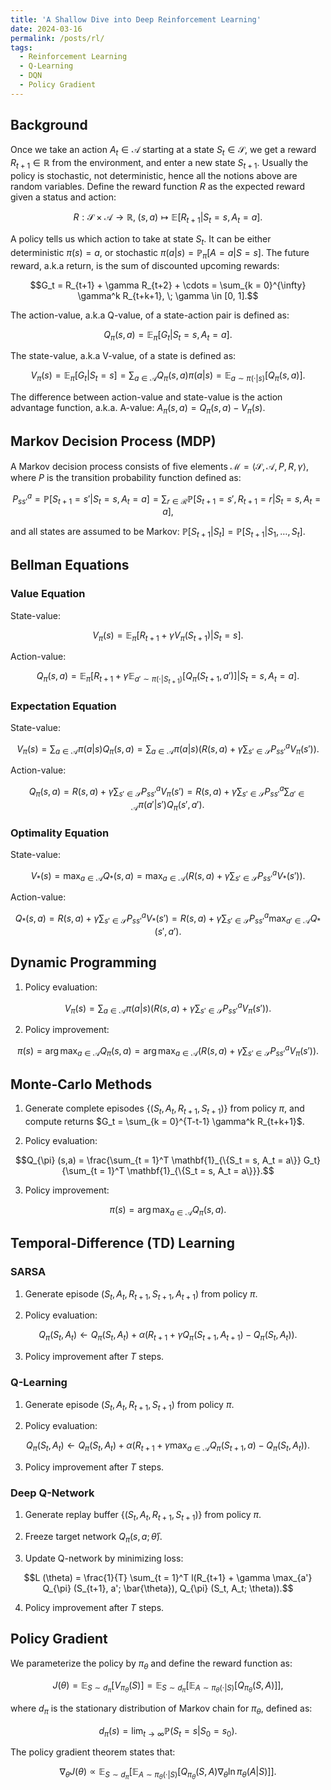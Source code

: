 ```yaml
---
title: 'A Shallow Dive into Deep Reinforcement Learning'
date: 2024-03-16
permalink: /posts/rl/
tags:
  - Reinforcement Learning
  - Q-Learning
  - DQN
  - Policy Gradient
---
```


Background
---
Once we take an action $A_t \in \mathcal{A}$ starting at a state $S_t \in \mathcal{S}$, we get a reward $R_{t+1} \in \mathbb{R}$ from the environment, and enter a new state $S_{t+1}$. Usually the policy is stochastic, not deterministic, hence all the notions above are random variables. Define the reward function $R$ as the expected reward given a status and action:

$$R: \mathcal{S} \times \mathcal{A} \longrightarrow \mathbb{R}, \; (s, a) \mapsto \mathbb{E} [R_{t+1} \vert S_t = s, A_t = a].$$

A policy tells us which action to take at state $S_t$. It can be either deterministic $\pi (s) = a$, or stochastic $\pi (a\vert s) = \mathbb{P}_{\pi} [A = a \vert  S = s]$. The future reward, a.k.a return, is the sum of discounted upcoming rewards:

$$G_t = R_{t+1} + \gamma R_{t+2} + \cdots = \sum_{k = 0}^{\infty} \gamma^k R_{t+k+1}, \; \gamma \in [0, 1].$$

The action-value, a.k.a Q-value, of a state-action pair is defined as:

$$Q_{\pi} (s, a) = \mathbb{E}_{\pi} [G_t \vert  S_t = s, A_t = a].$$

The state-value, a.k.a V-value, of a state is defined as:

$$V_{\pi} (s) = \mathbb{E}_{\pi} [G_t \vert  S_t = s] = \sum_{a \in \mathcal{A}} Q_{\pi} (s, a) \pi (a\vert s) = \mathbb{E}_{a \sim \pi (\cdot \vert  s)} [Q_{\pi} (s, a)].$$

The difference between action-value and state-value is the action advantage function, a.k.a. A-value: $A_{\pi} (s, a) = Q_{\pi} (s, a) - V_{\pi} (s)$.

Markov Decision Process (MDP)
---
A Markov decision process consists of five elements $\mathcal{M} = \langle \mathcal{S}, \mathcal{A}, P, R, \gamma \rangle$, where $P$ is the transition probability function defined as:

$$P^a_{ss'} = \mathbb{P} [S_{t+1} = s' \vert  S_t = s, A_t = a] = \sum_{r \in \mathcal{R}} \mathbb{P} [S_{t+1} = s', R_{t+1} = r\vert  S_t = s, A_t = a],$$

and all states are assumed to be Markov: $\mathbb{P} [S_{t+1} \vert  S_t] = \mathbb{P} [S_{t+1} \vert  S_1, \ldots, S_t]$.

Bellman Equations
---
### Value Equation

State-value:

$$V_{\pi} (s) = \mathbb{E}_{\pi} [R_{t+1} + \gamma V_{\pi} (S_{t+1}) \vert  S_t = s].$$

Action-value:

$$Q_{\pi} (s, a) = \mathbb{E}_{\pi} [R_{t+1} + \gamma \mathbb{E}_{a' \sim \pi (\cdot \vert  S_{t+1})} [Q_{\pi} (S_{t+1}, a')] \vert  S_t = s, A_t = a].$$

### Expectation Equation

State-value:

$$V_{\pi} (s) = \sum_{a \in \mathcal{A}} \pi (a\vert s) Q_{\pi} (s, a) = \sum_{a \in \mathcal{A}} \pi (a\vert s) \bigg(R(s, a) + \gamma \sum_{s' \in \mathcal{S}} P^a_{ss'} V_{\pi} (s')\bigg).$$

Action-value:

$$Q_{\pi} (s, a) = R(s,a) + \gamma \sum_{s' \in \mathcal{S}} P^a_{ss'} V_{\pi} (s') = R(s,a) + \gamma \sum_{s' \in \mathcal{S}} P^a_{ss'} \sum_{a' \in \mathcal{A}} \pi (a' \vert  s') Q_{\pi} (s', a').$$

### Optimality Equation

State-value:

$$V_* (s) = \max_{a \in \mathcal{A}} Q_* (s, a) = \max_{a \in \mathcal{A}} \bigg(R(s,a) + \gamma \sum_{s' \in \mathcal{S}} P^a_{ss'} V_* (s')\bigg).$$

Action-value:

$$Q_* (s, a) = R(s,a) + \gamma \sum_{s' \in \mathcal{S}} P^a_{ss'} V_* (s') = R(s,a) + \gamma \sum_{s' \in \mathcal{S}} P^a_{ss'} \max_{a' \in \mathcal{A}} Q_* (s', a').$$

Dynamic Programming
---
1. Policy evaluation:

$$V_{\pi} (s) = \sum_{a \in \mathcal{A}} \pi (a\vert s) \bigg(R(s, a) + \gamma \sum_{s' \in \mathcal{S}} P^a_{ss'} V_{\pi} (s')\bigg).$$

2. Policy improvement:

$$\pi (s) = \arg \max_{a \in \mathcal{A}} Q_{\pi} (s, a) = \arg \max_{a \in \mathcal{A}} \bigg(R(s,a) + \gamma \sum_{s' \in \mathcal{S}} P^a_{ss'} V_{\pi} (s')\bigg).$$

Monte-Carlo Methods
---
1. Generate complete episodes $\{(S_t, A_t, R_{t+1}, S_{t+1})\}$ from policy $\pi$, and compute returns $G_t = \sum_{k = 0}^{T-t-1} \gamma^k R_{t+k+1}$.

2. Policy evaluation:

$$Q_{\pi} (s,a) = \frac{\sum_{t = 1}^T \mathbf{1}_{\{S_t = s, A_t = a\}} G_t}{\sum_{t = 1}^T \mathbf{1}_{\{S_t = s, A_t = a\}}}.$$

3. Policy improvement:

$$\pi (s) = \arg \max_{a \in \mathcal{A}} Q_{\pi} (s, a).$$

Temporal-Difference (TD) Learning
---

### SARSA

1. Generate episode $(S_t, A_t, R_{t+1}, S_{t+1}, A_{t+1})$ from policy $\pi$.

2. Policy evaluation:

$$Q_{\pi} (S_t, A_t) \leftarrow Q_{\pi} (S_t, A_t) + \alpha (R_{t+1} + \gamma Q_{\pi} (S_{t+1} , A_{t+1}) - Q_{\pi} (S_t, A_t)). $$

3. Policy improvement after $T$ steps.

### Q-Learning

1. Generate episode $(S_t, A_t, R_{t+1}, S_{t+1})$ from policy $\pi$.

2. Policy evaluation:

$$Q_{\pi} (S_t, A_t) \leftarrow Q_{\pi} (S_t, A_t) + \alpha (R_{t+1} + \gamma \max_{a \in \mathcal{A}} Q_{\pi} (S_{t+1} , a) - Q_{\pi} (S_t, A_t)). $$

3. Policy improvement after $T$ steps.

### Deep Q-Network

1. Generate replay buffer $\{(S_t, A_t, R_{t+1}, S_{t+1})\}$ from policy $\pi$.

2. Freeze target network $Q_{\pi} (s, a; \bar{\theta})$.

3. Update Q-network by minimizing loss:

$$L (\theta) = \frac{1}{T} \sum_{t = 1}^T l(R_{t+1} + \gamma \max_{a'} Q_{\pi} (S_{t+1}, a'; \bar{\theta}), Q_{\pi} (S_t, A_t; \theta)).$$

4. Policy improvement after $T$ steps.

Policy Gradient
---
We parameterize the policy by $\pi_{\theta}$ and define the reward function as:

$$J (\theta) = \mathbb{E}_{S \sim d_{\pi}} [V_{\pi_{\theta}} (S)] = \mathbb{E}_{S \sim d_{\pi}} \big[\mathbb{E}_{A \sim \pi_{\theta} (\cdot \vert S)} [Q_{\pi_{\theta}} (S, A)]\big],$$

where $d_{\pi}$ is the stationary distribution of Markov chain for $\pi_{\theta}$, defined as:

$$d_{\pi} (s) = \lim_{t \rightarrow \infty} \mathbb{P} (S_t = s \vert S_0 = s_0).$$

The policy gradient theorem states that:

$$\nabla_{\theta} J (\theta) \propto \mathbb{E}_{S \sim d_{\pi}} \big[\mathbb{E}_{A \sim \pi_{\theta} (\cdot \vert S)} [Q_{\pi_{\theta}} (S, A) \nabla_{\theta} \ln \pi_{\theta} (A \vert S)]\big].$$